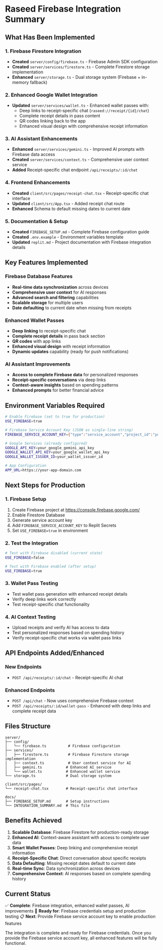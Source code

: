 # Raseed Firebase Integration Summary

## What Has Been Implemented

### 1. Firebase Firestore Integration
- **Created** `server/config/firebase.ts` - Firebase Admin SDK configuration
- **Created** `server/services/firestore.ts` - Complete Firestore storage implementation
- **Enhanced** `server/storage.ts` - Dual storage system (Firebase + in-memory fallback)

### 2. Enhanced Google Wallet Integration
- **Updated** `server/services/wallet.ts` - Enhanced wallet passes with:
  - Deep links to receipt-specific chat (`raseed://receipt/{id}/chat`)
  - Complete receipt details in pass content
  - QR codes linking back to the app
  - Enhanced visual design with comprehensive receipt information

### 3. AI Assistant Enhancements
- **Enhanced** `server/services/gemini.ts` - Improved AI prompts with Firebase data access
- **Created** `server/services/context.ts` - Comprehensive user context service
- **Added** Receipt-specific chat endpoint `/api/receipts/:id/chat`

### 4. Frontend Enhancements
- **Created** `client/src/pages/receipt-chat.tsx` - Receipt-specific chat interface
- **Updated** `client/src/App.tsx` - Added receipt chat route
- **Enhanced** Schema to default missing dates to current date

### 5. Documentation & Setup
- **Created** `FIREBASE_SETUP.md` - Complete Firebase configuration guide
- **Created** `.env.example` - Environment variables template
- **Updated** `replit.md` - Project documentation with Firebase integration details

## Key Features Implemented

### Firebase Database Features
- **Real-time data synchronization** across devices
- **Comprehensive user context** for AI responses
- **Advanced search and filtering** capabilities
- **Scalable storage** for multiple users
- **Date defaulting** to current date when missing from receipts

### Enhanced Wallet Passes
- **Deep linking** to receipt-specific chat
- **Complete receipt details** in pass back section
- **QR codes** with app links
- **Enhanced visual design** with receipt information
- **Dynamic updates** capability (ready for push notifications)

### AI Assistant Improvements
- **Access to complete Firebase data** for personalized responses
- **Receipt-specific conversations** via deep links
- **Context-aware insights** based on spending patterns
- **Enhanced prompts** for better financial advice

## Environment Variables Required

```bash
# Enable Firebase (set to true for production)
USE_FIREBASE=true

# Firebase Service Account Key (JSON as single-line string)
FIREBASE_SERVICE_ACCOUNT_KEY={"type":"service_account","project_id":"your-project-id",...}

# Google Services (already configured)
GOOGLE_API_KEY=your_google_gemini_api_key
GOOGLE_WALLET_API_KEY=your_google_wallet_api_key
GOOGLE_WALLET_ISSUER_ID=your_wallet_issuer_id

# App Configuration
APP_URL=https://your-app-domain.com
```

## Next Steps for Production

### 1. Firebase Setup
1. Create Firebase project at https://console.firebase.google.com/
2. Enable Firestore Database
3. Generate service account key
4. Add `FIREBASE_SERVICE_ACCOUNT_KEY` to Replit Secrets
5. Set `USE_FIREBASE=true` in environment

### 2. Test the Integration
```bash
# Test with Firebase disabled (current state)
USE_FIREBASE=false

# Test with Firebase enabled (after setup)
USE_FIREBASE=true
```

### 3. Wallet Pass Testing
- Test wallet pass generation with enhanced receipt details
- Verify deep links work correctly
- Test receipt-specific chat functionality

### 4. AI Context Testing
- Upload receipts and verify AI has access to data
- Test personalized responses based on spending history
- Verify receipt-specific chat works via wallet pass links

## API Endpoints Added/Enhanced

### New Endpoints
- `POST /api/receipts/:id/chat` - Receipt-specific AI chat

### Enhanced Endpoints
- `POST /api/chat` - Now uses comprehensive Firebase context
- `POST /api/receipts/:id/wallet-pass` - Enhanced with deep links and complete receipt data

## Files Structure

```
server/
├── config/
│   └── firebase.ts          # Firebase configuration
├── services/
│   ├── firestore.ts         # Firebase Firestore storage implementation
│   ├── context.ts           # User context service for AI
│   ├── gemini.ts           # Enhanced AI service
│   └── wallet.ts           # Enhanced wallet service
└── storage.ts              # Dual storage system

client/src/pages/
└── receipt-chat.tsx        # Receipt-specific chat interface

docs/
├── FIREBASE_SETUP.md       # Setup instructions
└── INTEGRATION_SUMMARY.md  # This file
```

## Benefits Achieved

1. **Scalable Database**: Firebase Firestore for production-ready storage
2. **Enhanced AI**: Context-aware assistant with access to complete user data
3. **Smart Wallet Passes**: Deep linking and comprehensive receipt information
4. **Receipt-Specific Chat**: Direct conversation about specific receipts
5. **Data Defaulting**: Missing receipt dates default to current date
6. **Real-time Sync**: Data synchronization across devices
7. **Comprehensive Context**: AI responses based on complete spending history

## Current Status

✅ **Complete**: Firebase integration, enhanced wallet passes, AI improvements
🔄 **Ready for**: Firebase credentials setup and production testing
📋 **Next**: Provide Firebase service account key to enable production features

The integration is complete and ready for Firebase credentials. Once you provide the Firebase service account key, all enhanced features will be fully functional.